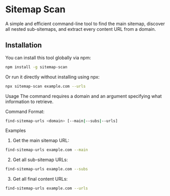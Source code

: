 # Sitemap Scan

A simple and efficient command-line tool to find the main sitemap, discover all nested sub-sitemaps, and extract every content URL from a domain.

## Installation

You can install this tool globally via npm:

```bash
npm install -g sitemap-scan
```
Or run it directly without installing using npx:

```bash
npx sitemap-scan example.com --urls
```
Usage
The command requires a domain and an argument specifying what information to retrieve.

Command Format:

```bash
find-sitemap-urls <domain> [--main|--subs|--urls]
```
Examples
1. Get the main sitemap URL:

```bash
find-sitemap-urls example.com --main
```

2. Get all sub-sitemap URLs:

```bash
find-sitemap-urls example.com --subs
```

3. Get all final content URLs:

```bash
find-sitemap-urls example.com --urls
```
